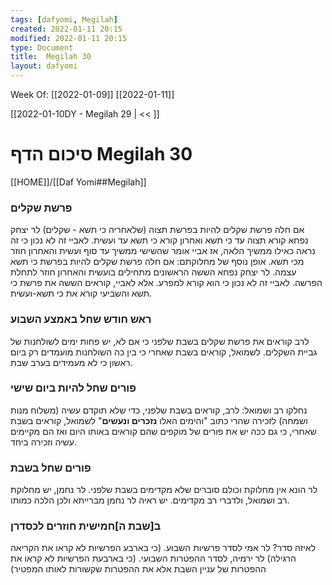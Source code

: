 ```yaml
---
tags: [dafyomi, Megilah] 
created: 2022-01-11 20:15
modified: 2022-01-11 20:15
type: Document
title:  Megilah 30
layout: dafyomi
---
```

Week Of: [[2022-01-09]]
[[2022-01-11]]

[[2022-01-10DY - Megilah 29 | << ]] 

# סיכום הדף  Megilah 30

[[HOME]]/[[Daf Yomi##Megilah]]

### פרשת שקלים
אם חלה פרשת שקלים להיות בפרשת תצוה (שלאחריה כי תשא - שקלים) לר יצחק נפחא קורא תצוה עד כי תשא ואחרון קורא כי תשא עד ועשית. לאביי זה לא נכון כי זה נראה כאילו ממשיך הלאה, אז אביי אומר שהשישי ממשיך עד סוף ועשית והאחרון חוזר מכי תשא.
אופן נוסף של מחלוקתם: 
אם חלה פרשת שקלים להיות בפרשת כי תשא עצמה. לר יצחק נפחא הששה הראשונים מתחילים בועשית והאחרון חוזר לתחלת הפרשה. לאביי זה לא נכון כי הוא קורא למפרע. אלא לאביי, קוראים הששה את פרשת כי תשא והשביעי קורא את כי תשא-ועשית.
### ראש חודש שחל באמצע השבוע
לרב קוראים את פרשת שקלים בשבת שלפני כי אם לא, יש פחות ימים לשולחנות של גביית השקלים. לשמואל, קוראים בשבת שאחרי כי בין כה השולחנות מועמדים רק ביום ראשון כי לא מעמידים בערב שבת. 
### פורים שחל להיות ביום שישי
נחלקו רב ושמואל:
לרב, קוראים בשבת שלפני, כדי שלא תוקדם עשיה (משלוח מנות ושמחה) לזכירה שהרי כתוב "והימים האלו **נזכרים ונעשים**" 
לשמואל, קוראים בשבת שאחרי, כי גם ככה יש את פורים של מוקפים שהם קוראים באותו היום ואז הם מקיימים עשיה וזכירה ביחד.
### פורים שחל בשבת
לר הונא אין מחלוקת וכולם סוברים שלא מקדימים בשבת שלפני.
לר נחמן, יש מחלוקת רב ושמואל, ולדברי רב מקדימים. יש ראיה לר נחמן מברייתא ולכן הלכה כמותו.
### ב[שבת ה]חמישית חוזרים לכסדרן
לאיזה סדר? לר אמי לסדר פרשיות השבוע. (כי בארבע הפרשיות לא קראו את הקריאה הרגילה) לר ירמיה, לסדר ההפטרות השבועי. (כי בארבעת הפרשיות לא קראו את ההפטרות של עניין השבת אלא את ההפטרות שקשורות לאותו המפטיר) 

